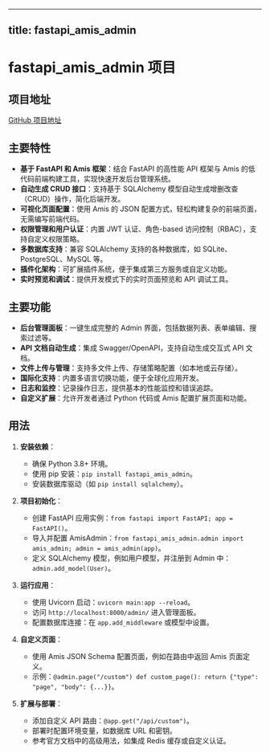 
---
title: fastapi_amis_admin
---

# fastapi_amis_admin 项目

## 项目地址
[GitHub 项目地址](https://github.com/amisadmin/fastapi_amis_admin)

## 主要特性
- **基于 FastAPI 和 Amis 框架**：结合 FastAPI 的高性能 API 框架与 Amis 的低代码前端构建工具，实现快速开发后台管理系统。
- **自动生成 CRUD 接口**：支持基于 SQLAlchemy 模型自动生成增删改查（CRUD）操作，简化后端开发。
- **可视化页面配置**：使用 Amis 的 JSON 配置方式，轻松构建复杂的前端页面，无需编写前端代码。
- **权限管理和用户认证**：内置 JWT 认证、角色-based 访问控制（RBAC），支持自定义权限策略。
- **多数据库支持**：兼容 SQLAlchemy 支持的各种数据库，如 SQLite、PostgreSQL、MySQL 等。
- **插件化架构**：可扩展插件系统，便于集成第三方服务或自定义功能。
- **实时预览和调试**：提供开发模式下的实时页面预览和 API 调试工具。

## 主要功能
- **后台管理面板**：一键生成完整的 Admin 界面，包括数据列表、表单编辑、搜索过滤等。
- **API 文档自动生成**：集成 Swagger/OpenAPI，支持自动生成交互式 API 文档。
- **文件上传与管理**：支持多文件上传、存储策略配置（如本地或云存储）。
- **国际化支持**：内置多语言切换功能，便于全球化应用开发。
- **日志和监控**：记录操作日志，提供基本的性能监控和错误追踪。
- **自定义扩展**：允许开发者通过 Python 代码或 Amis 配置扩展页面和功能。

## 用法
1. **安装依赖**：
   - 确保 Python 3.8+ 环境。
   - 使用 pip 安装：`pip install fastapi_amis_admin`。
   - 安装数据库驱动（如 `pip install sqlalchemy`）。

2. **项目初始化**：
   - 创建 FastAPI 应用实例：`from fastapi import FastAPI; app = FastAPI()`。
   - 导入并配置 AmisAdmin：`from fastapi_amis_admin.admin import amis_admin; admin = amis_admin(app)`。
   - 定义 SQLAlchemy 模型，例如用户模型，并注册到 Admin 中：`admin.add_model(User)`。

3. **运行应用**：
   - 使用 Uvicorn 启动：`uvicorn main:app --reload`。
   - 访问 `http://localhost:8000/admin/` 进入管理面板。
   - 配置数据库连接：在 `app.add_middleware` 或模型中设置。

4. **自定义页面**：
   - 使用 Amis JSON Schema 配置页面，例如在路由中返回 Amis 页面定义。
   - 示例：`@admin.page("/custom") def custom_page(): return {"type": "page", "body": {...}}`。

5. **扩展与部署**：
   - 添加自定义 API 路由：`@app.get("/api/custom")`。
   - 部署时配置环境变量，如数据库 URL 和密钥。
   - 参考官方文档中的高级用法，如集成 Redis 缓存或自定义认证。